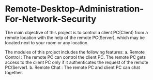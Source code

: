 # Remote-Desktop-Administration-For-Network-Security

The main objective of this project is to control a client PC(Client) from a remote location with the help of the remote PC(Server), which may be located next to your room or any location.

The modules of this project includes the following features:
a. Remote Control : The remote PC can control the client PC. The remote PC gets access to the client PC only if it authenticates the request of the remote PC(Server).
b. Remote Chat : The remote PC and client PC can chat together.
